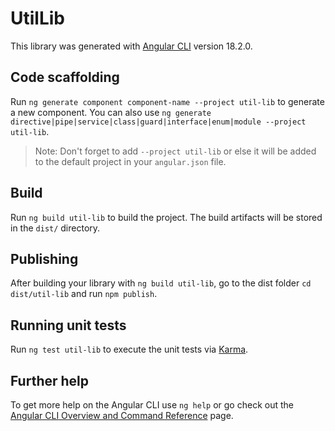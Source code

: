 # UtilLib

This library was generated with [Angular CLI](https://github.com/angular/angular-cli) version 18.2.0.

## Code scaffolding

Run `ng generate component component-name --project util-lib` to generate a new component. You can also use `ng generate directive|pipe|service|class|guard|interface|enum|module --project util-lib`.
> Note: Don't forget to add `--project util-lib` or else it will be added to the default project in your `angular.json` file. 

## Build

Run `ng build util-lib` to build the project. The build artifacts will be stored in the `dist/` directory.

## Publishing

After building your library with `ng build util-lib`, go to the dist folder `cd dist/util-lib` and run `npm publish`.

## Running unit tests

Run `ng test util-lib` to execute the unit tests via [Karma](https://karma-runner.github.io).

## Further help

To get more help on the Angular CLI use `ng help` or go check out the [Angular CLI Overview and Command Reference](https://angular.dev/tools/cli) page.
